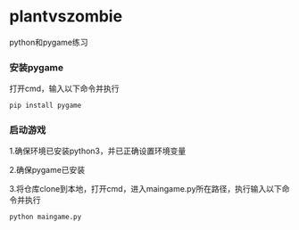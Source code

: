 # plantvszombie

python和pygame练习

### 安装pygame

 打开cmd，输入以下命令并执行

```python
pip install pygame
```

### 启动游戏

1.确保环境已安装python3，并已正确设置环境变量

2.确保pygame已安装

3.将仓库clone到本地，打开cmd，进入maingame.py所在路径，执行输入以下命令并执行

```python
python maingame.py
```


